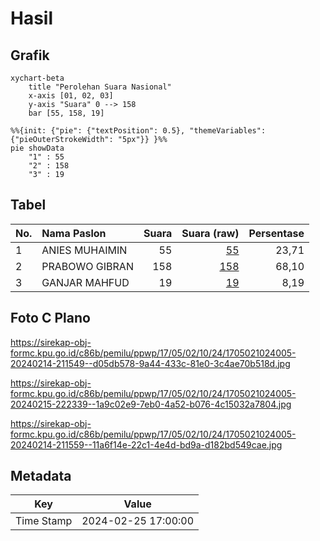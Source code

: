 # Hasil

## Grafik

```mermaid
xychart-beta
    title "Perolehan Suara Nasional"
    x-axis [01, 02, 03]
    y-axis "Suara" 0 --> 158
    bar [55, 158, 19]
```

```mermaid
%%{init: {"pie": {"textPosition": 0.5}, "themeVariables": {"pieOuterStrokeWidth": "5px"}} }%%
pie showData
    "1" : 55
    "2" : 158
    "3" : 19
```

## Tabel

| No. | Nama Paslon    | Suara | Suara (raw) | Persentase |
|:--- |:-------------- | -----:| -----------:| ----------:|
| 1   | ANIES MUHAIMIN | 55    | [55][p-1]   | 23,71      |
| 2   | PRABOWO GIBRAN | 158   | [158][p-2]  | 68,10      |
| 3   | GANJAR MAHFUD  | 19    | [19][p-3]   | 8,19       |


[p-1]: https://github.com/gigit-pemilu/pemilu-2024/blob/main/pilpres/hitung-suara/sub/17-bengkulu/sub/05-seluma/sub/02-seluma/sub/1024-napal/sub/005-tps/sub/paslon-1.txt
[p-2]: https://github.com/gigit-pemilu/pemilu-2024/blob/main/pilpres/hitung-suara/sub/17-bengkulu/sub/05-seluma/sub/02-seluma/sub/1024-napal/sub/005-tps/sub/paslon-2.txt
[p-3]: https://github.com/gigit-pemilu/pemilu-2024/blob/main/pilpres/hitung-suara/sub/17-bengkulu/sub/05-seluma/sub/02-seluma/sub/1024-napal/sub/005-tps/sub/paslon-3.txt

## Foto C Plano

https://sirekap-obj-formc.kpu.go.id/c86b/pemilu/ppwp/17/05/02/10/24/1705021024005-20240214-211549--d05db578-9a44-433c-81e0-3c4ae70b518d.jpg

https://sirekap-obj-formc.kpu.go.id/c86b/pemilu/ppwp/17/05/02/10/24/1705021024005-20240215-222339--1a9c02e9-7eb0-4a52-b076-4c15032a7804.jpg

https://sirekap-obj-formc.kpu.go.id/c86b/pemilu/ppwp/17/05/02/10/24/1705021024005-20240214-211559--11a6f14e-22c1-4e4d-bd9a-d182bd549cae.jpg


## Metadata

| Key        | Value               |
| ---------- | ------------------- |
| Time Stamp | 2024-02-25 17:00:00 |



